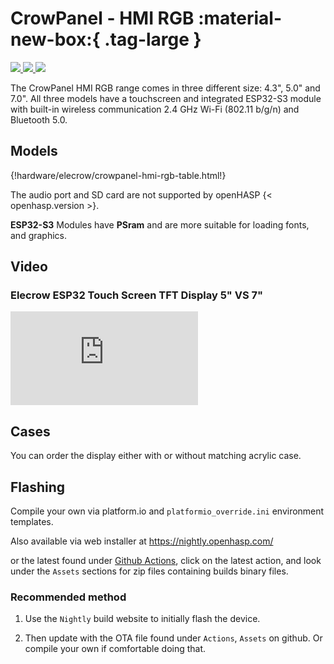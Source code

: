 # CrowPanel - HMI RGB :material-new-box:{ .tag-large }

<div class="row justify-content-center">
        <a href="../images/crowpanel-hmi-rgb43-front.jpg" data-toggle="lightbox" data-gallery="example-gallery" class="col-sm-4" data-title="CrowPanel 4.3&quot; - HMI ESP32 Display" data-footer="©Copyright 2012 - 2024 ELECROW All rights reserved.">
            <img src="../images/crowpanel-hmi-rgb43-front.jpg" class="img-fluid">
        </a>
        <a href="../images/crowpanel-hmi-rgb50-front.jpg" data-toggle="lightbox" data-gallery="example-gallery" class="col-sm-4" data-title="CrowPanel 5.0&quot; - HMI ESP32 Display" data-footer="©Copyright 2012 - 2024 ELECROW All rights reserved.">
            <img src="../images/crowpanel-hmi-rgb50-front.jpg" class="img-fluid">
        </a>
        <a href="../images/crowpanel-hmi-rgb70-front.jpg" data-toggle="lightbox" data-gallery="example-gallery" class="col-sm-4" data-title="CrowPanel 7.0&quot; - HMI ESP32 Display" data-footer="©Copyright 2012 - 2024 ELECROW All rights reserved.">
            <img src="../images/crowpanel-hmi-rgb70-front.jpg" class="img-fluid">
        </a>
</div>

The CrowPanel HMI RGB range comes in three different size: 4.3", 5.0" and 7.0". All three models have a touchscreen and integrated ESP32-S3 module with built-in wireless communication 2.4 GHz Wi-Fi (802.11 b/g/n) and Bluetooth 5.0.

## Models
{!hardware/elecrow/crowpanel-hmi-rgb-table.html!}

The audio port and SD card are not supported by openHASP {< openhasp.version >}.


__ESP32-S3__ Modules have __PSram__ and are more suitable for loading fonts, and graphics.


## Video

### Elecrow ESP32 Touch Screen TFT Display 5" VS 7"

<div class="embed-responsive embed-responsive-16by9" style="max-width:560px; margin:auto;">
    <iframe title="YouTube video player" src="https://www.youtube.com/embed/i8AWqLOEmfk?rel=0&controls=1" class="embed-responsive-item" frameborder="0" allow="accelerometer; clipboard-write; encrypted-media; gyroscope; picture-in-picture" allowfullscreen>
    </iframe>
</div>


## Cases

You can order the display either with or without matching acrylic case.

## Flashing

Compile your own via platform.io and `platformio_override.ini` environment templates.

Also available via web installer at <a target="_blank" href="https://nightly.openhasp.com/">https://nightly.openhasp.com/</a>

or the latest found under <a target="_blank" href="https://github.com/HASwitchPlate/openHASP/actions">Github Actions</a>, click on the latest action, and look under the `Assets` sections for zip files containing builds binary files.

### Recommended method

   1. Use the `Nightly` build website to initially flash the device.

   2. Then update with the OTA file found under `Actions`, `Assets` on github.  Or compile your own if comfortable doing that.


[1]: https://s.click.aliexpress.com/e/_DCxftv3
[2]: https://s.click.aliexpress.com/e/_DBxXUF7
[3]: https://s.click.aliexpress.com/e/_DDATG5T

